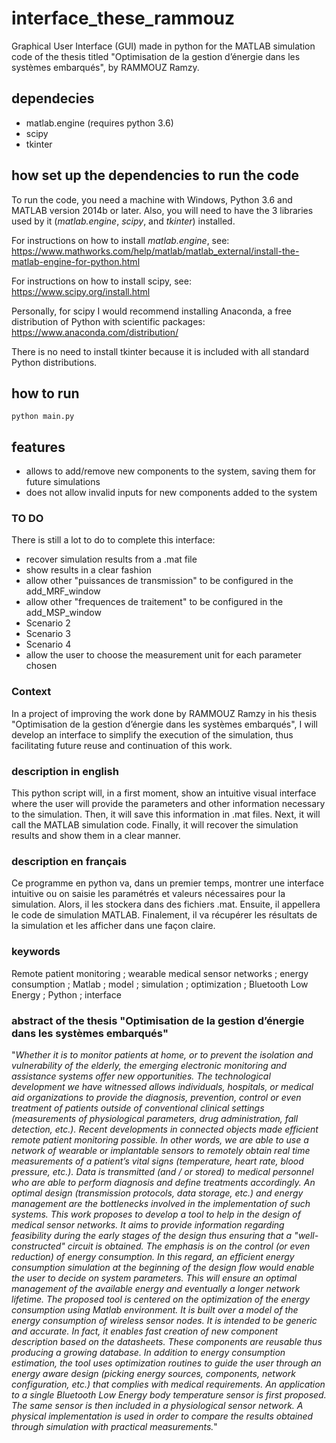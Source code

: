# interface_these_rammouz
Graphical User Interface (GUI) made in python for the MATLAB simulation code of the thesis titled "Optimisation de la gestion d’énergie dans les systèmes embarqués", by RAMMOUZ Ramzy.

## dependecies

- matlab.engine  (requires python 3.6)
- scipy
- tkinter


## how set up the dependencies to run the code

To run the code, you need a machine with Windows, Python 3.6 and MATLAB version 2014b or later.
Also, you will need to have the 3 libraries used by it (_matlab.engine_, _scipy_, and _tkinter_) installed.

For instructions on how to install _matlab.engine_, see:
https://www.mathworks.com/help/matlab/matlab_external/install-the-matlab-engine-for-python.html

For instructions on how to install scipy, see:
https://www.scipy.org/install.html

Personally, for scipy I would recommend installing Anaconda, a free distribution of Python with scientific packages:
https://www.anaconda.com/distribution/

There is no need to install tkinter because it is included with all standard Python distributions.

## how to run

```
python main.py
```

## features

- allows to add/remove new components to the system, saving them for future simulations
- does not allow invalid inputs for new components added to the system

### TO DO

There is still a lot to do to complete this interface:
- recover simulation results from a .mat file
- show results in a clear fashion
- allow other "puissances de transmission" to be configured in the add_MRF_window
- allow other "frequences de traitement" to be configured in the add_MSP_window
- Scenario 2
- Scenario 3
- Scenario 4
- allow the user to choose the measurement unit for each parameter chosen

### Context
In a project of improving the work done by RAMMOUZ Ramzy in his thesis "Optimisation de la gestion d’énergie dans les systèmes embarqués", I will develop an interface to simplify the execution of the simulation, thus facilitating future reuse and continuation of this work.

### description in english
This python script will, in a first moment, show an intuitive visual interface where the user will provide the parameters and other information necessary to the simulation. Then, it will save this information in .mat files. Next, it will call the MATLAB simulation code. Finally, it will recover the simulation results and show them in a clear manner.

### description en français
Ce programme en python va, dans un premier temps, montrer une interface intuitive ou on saisie les paramétrés et valeurs nécessaires pour la simulation. Alors, il les stockera dans des fichiers .mat. Ensuite, il appellera le code de simulation MATLAB. Finalement, il va récupérer les résultats de la simulation et les afficher dans une façon claire.

### keywords
Remote patient monitoring ; wearable medical sensor networks ; energy consumption ; Matlab ; model ; simulation ; optimization ; Bluetooth Low Energy ;
Python ; interface

### abstract of the thesis "Optimisation de la gestion d’énergie dans les systèmes embarqués"
"*Whether it is to monitor patients at home, or to prevent the isolation and
vulnerability of the elderly, the emerging electronic monitoring and assistance
systems offer new opportunities. The technological development we have
witnessed allows individuals, hospitals, or medical aid organizations to provide
the diagnosis, prevention, control or even treatment of patients outside of
conventional clinical settings (measurements of physiological parameters, drug
administration, fall detection, etc.).
Recent developments in connected objects made efficient remote
patient monitoring possible. In other words, we are able to use a network of
wearable or implantable sensors to remotely obtain real time measurements of a
patient’s vital signs (temperature, heart rate, blood pressure, etc.). Data is
transmitted (and / or stored) to medical personnel who are able to perform
diagnosis and define treatments accordingly. An optimal design (transmission
protocols, data storage, etc.) and energy management are the bottlenecks
involved in the implementation of such systems.
This work proposes to develop a tool to help in the design of medical
sensor networks. It aims to provide information regarding feasibility during the
early stages of the design thus ensuring that a "well-constructed" circuit is
obtained. The emphasis is on the control (or even reduction) of energy
consumption.
In this regard, an efficient energy consumption simulation at the
beginning of the design flow would enable the user to decide on system
parameters. This will ensure an optimal management of the available energy
and eventually a longer network lifetime. The proposed tool is centered on the
optimization of the energy consumption using Matlab environment. It is built
over a model of the energy consumption of wireless sensor nodes. It is intended
to be generic and accurate. In fact, it enables fast creation of new component
description based on the datasheets. These components are reusable thus
producing a growing database. In addition to energy consumption estimation,
the tool uses optimization routines to guide the user through an energy aware
design (picking energy sources, components, network configuration, etc.) that
complies with medical requirements. An application to a single Bluetooth Low
Energy body temperature sensor is first proposed. The same sensor is then
included in a physiological sensor network. A physical implementation is used
in order to compare the results obtained through simulation with practical
measurements.*"
